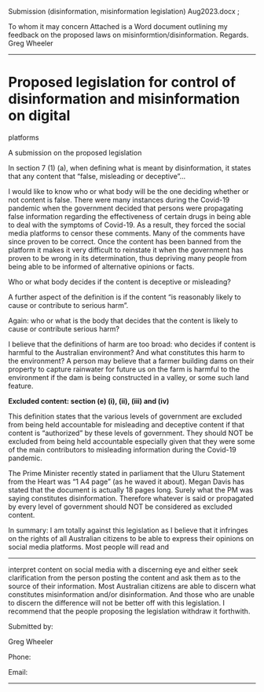 Submission (disinformation, misinformation legislation) Aug2023.docx ;

To whom it may concern
Attached is a Word document outlining my feedback on the proposed laws on misinformtion/disinformation.
Regards.
Greg Wheeler


-----

# Proposed legislation for control of disinformation and misinformation on digital
 platforms

A submission on the proposed legislation

In section 7 (1) (a), when defining what is meant by disinformation, it states that any content that “false,
misleading or deceptive”…

I would like to know who or what body will be the one deciding whether or not content is false. There
were many instances during the Covid-19 pandemic when the government decided that persons were
propagating false information regarding the effectiveness of certain drugs in being able to deal with the
symptoms of Covid-19. As a result, they forced the social media platforms to censor these comments.
Many of the comments have since proven to be correct. Once the content has been banned from the
platform it makes it very difficult to reinstate it when the government has proven to be wrong in its
determination, thus depriving many people from being able to be informed of alternative opinions or
facts.

Who or what body decides if the content is deceptive or misleading?

A further aspect of the definition is if the content “is reasonably likely to cause or contribute to serious
harm”.

Again: who or what is the body that decides that the content is likely to cause or contribute serious
harm?

I believe that the definitions of harm are too broad: who decides if content is harmful to the Australian
environment? And what constitutes this harm to the environment? A person may believe that a farmer
building dams on their property to capture rainwater for future us on the farm is harmful to the
environment if the dam is being constructed in a valley, or some such land feature.

**Excluded content: section (e) (i), (ii), (iii) and (iv)**

This definition states that the various levels of government are excluded from being held accountable
for misleading and deceptive content if that content is “authorized” by these levels of government. They
should NOT be excluded from being held accountable especially given that they were some of the main
contributors to misleading information during the Covid-19 pandemic.

The Prime Minister recently stated in parliament that the Uluru Statement from the Heart was “1 A4
page” (as he waved it about). Megan Davis has stated that the document is actually 18 pages long.
Surely what the PM was saying constitutes disinformation. Therefore whatever is said or propagated by
every level of government should NOT be considered as excluded content.

In summary: I am totally against this legislation as I believe that it infringes on the rights of all Australian
citizens to be able to express their opinions on social media platforms. Most people will read and


-----

interpret content on social media with a discerning eye and either seek clarification from the person
posting the content and ask them as to the source of their information. Most Australian citizens are able
to discern what constitutes misinformation and/or disinformation. And those who are unable to discern
the difference will not be better off with this legislation. I recommend that the people proposing the
legislation withdraw it forthwith.

Submitted by:

Greg Wheeler

Phone:

Email:


-----

